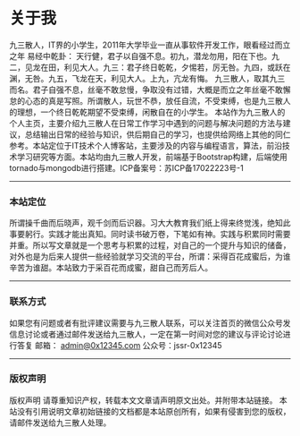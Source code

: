 # 关于我
九三散人，IT界的小学生，2011年大学毕业一直从事软件开发工作，眼看经过而立之年
易经中乾卦： 天行健，君子以自强不息。初九，潜龙勿用，阳在下也。九二，见龙在田，利见大人。九三：君子终日乾乾，夕惕若，厉无咎。九四，或跃在渊，无咎。九五，飞龙在天，利见大人。上九，亢龙有悔。
九三散人，取其九三而名。君子自强不息，丝毫不敢怠慢，争取没有过错，大概是而立之年丝毫不敢懈怠的心态的真是写照。所谓散人，玩世不恭，放任自流，不受束缚，也是九三散人的理想，一个终日乾乾期望不受束缚，闲散自在的小学生。
本站作为九三散人的个人主页，主要介绍九三散人在日常工作学习中遇到的问题与解决问题的方法与建议，总结输出日常的经验与知识，供后期自己的学习，也提供给网络上其他的同仁参考。本站定位于IT技术个人博客站，主要涉及的内容与编程语言，算法，前沿技术学习研究等方面。本站均由九三散人开发，前端基于Bootstrap构建，后端使用tornado与mongodb进行搭建。ICP备案号：苏ICP备17022223号-1

---

### 本站定位
所谓操千曲而后晓声，观千剑而后识器。习大大教育我们纸上得来终觉浅，绝知此事要躬行。实践才能出真知。同时读书破万卷，下笔如有神。实践与积累同时需要并重。所以写文章就是一个思考与积累的过程，对自己的一个提升与知识的储备，对外也是为后来人提供一些经验就学习交流的平台，所谓：采得百花成蜜后，为谁辛苦为谁甜。本站致力于采百花而成蜜，甜自己而芳后人。

---

### 联系方式
如果您有问题或者有批评建议需要与九三散人联系，可以关注首页的微信公众号发信息讨论或者通过邮件发送给九三散人，一定在第一时间对您的建议与评论讨论进行答复
邮箱：  admin@0x12345.com
公众号：jssr-0x12345

---
### 版权声明
版权声明
请尊重知识产权，转载本文文章请声明原文出处。并附带本站链接。
本站没有引用说明文章初始链接的文档都是本站原创所有，如果有侵害到您的版权，请邮件发送给九三散人处理。
